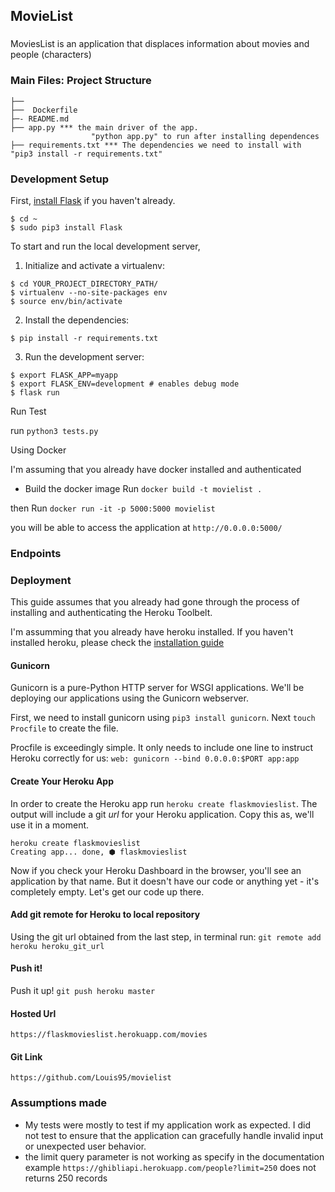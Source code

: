 MovieList
----------

###
MoviesList is an application that displaces information about movies and people (characters)


### Main Files: Project Structure

  ```
  ├── 
  ├──  Dockerfile
  ├─- README.md
  ├── app.py *** the main driver of the app.
                    "python app.py" to run after installing dependences
  ├── requirements.txt *** The dependencies we need to install with "pip3 install -r requirements.txt"
 
  ```

### Development Setup

First, [install Flask](http://flask.pocoo.org/docs/1.0/installation/#install-flask) if you haven't already.

  ```
  $ cd ~
  $ sudo pip3 install Flask
  ```

To start and run the local development server,

1. Initialize and activate a virtualenv:
  ```
  $ cd YOUR_PROJECT_DIRECTORY_PATH/
  $ virtualenv --no-site-packages env
  $ source env/bin/activate
  ```

2. Install the dependencies:
  ```
  $ pip install -r requirements.txt
  ```

3. Run the development server:
  ```
  $ export FLASK_APP=myapp
  $ export FLASK_ENV=development # enables debug mode
  $ flask run
  ```
Run Test

run `python3 tests.py` 


Using Docker

I'm assuming that you already have docker installed and authenticated
- Build the docker image
Run `docker build -t movielist .`

then 
Run `docker run -it -p 5000:5000 movielist`

you will be able to access the application at `http://0.0.0.0:5000/`

### Endpoints



### Deployment

This guide assumes that you already had gone through the process of installing and authenticating the Heroku Toolbelt.

I'm assumming that you already have heroku installed. If you haven't installed heroku, please check the [installation guide](https://devcenter.heroku.com/articles/heroku-cli)

#### Gunicorn

Gunicorn is a pure-Python HTTP server for WSGI applications. We'll be deploying our applications using the Gunicorn webserver.

First, we need to install gunicorn using  `pip3 install gunicorn`. Next `touch Procfile` to create the file.

Procfile is exceedingly simple. It only needs to include one line to instruct Heroku correctly for us: `web: gunicorn --bind 0.0.0.0:$PORT app:app`

#### Create Your Heroku App

In order to create the Heroku app run `heroku create flaskmovieslist`. The output will include a git _url_ for your Heroku application. Copy this as, we'll use it in a moment.

```
heroku create flaskmovieslist
Creating app... done, ⬢ flaskmovieslist
```
Now if you check your Heroku Dashboard in the browser, you'll see an application by that name. But it doesn't have our code or anything yet - it's completely empty. Let's get our code up there.

#### Add git remote for Heroku to local repository

Using the git url obtained from the last step, in terminal run: `git remote add heroku heroku_git_url`

#### Push it!
Push it up! `git push heroku master`

#### Hosted Url
`https://flaskmovieslist.herokuapp.com/movies `

#### Git Link
`https://github.com/Louis95/movielist`


### Assumptions made

- My tests were mostly to test if my application work as expected. I did not test to  ensure that the application can gracefully handle invalid input or unexpected user behavior.
- the limit query parameter is not working as specify in the documentation example `https://ghibliapi.herokuapp.com/people?limit=250` does not returns 250 records  
